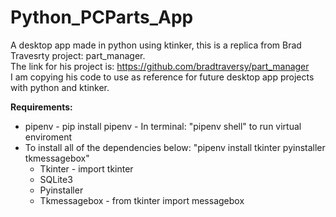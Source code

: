 # Python_PCParts_App
 A desktop app made in python using ktinker, this is a replica from Brad Travesrty project:  part_manager. <br />
 The link for his project is: https://github.com/bradtraversy/part_manager <br />
 I am copying his code to use as reference for future desktop app projects with python and ktinker. <br />

 <b>Requirements: </b><br />
 <ul>
  <li>pipenv - pip install pipenv - In terminal: "pipenv shell" to run virtual enviroment</li>
  <li>To install all of the dependencies below: "pipenv install tkinter pyinstaller tkmessagebox"
  <ul>
   <li>Tkinter - import tkinter</li>
   <li>SQLite3</li>
   <li>Pyinstaller</li>
   <li>Tkmessagebox - from tkinter import messagebox</li>
  </ul>
 </ul> <br />

 
